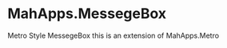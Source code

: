 MahApps.MessegeBox
==================

Metro Style MessegeBox
this is an extension of MahApps.Metro 
